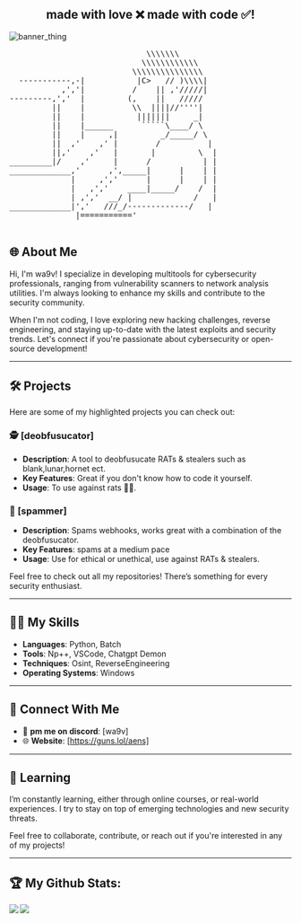 <h2 align="center">made with love ❌ made with code ✅!</h2>

<p align="center">

  ![banner_thing](https://komarev.com/ghpvc/?username=4jqz&color=brightgreen)
  
</p>

<p align="center">
  <pre>
                             \\\\\\\
                            \\\\\\\\\\\\
                          \\\\\\\\\\\\\\\
  -----------,-|           |C>   // )\\\\|  
           ,','|          /    || ,'/////|  
---------,','  |         (,    ||   /////  
         ||    |          \\  ||||//''''|  
         ||    |           |||||||     _|  
         ||    |______      `````\____/ \  
         ||    |     ,|         _/_____/ \  
         ||  ,'    ,' |        /          |  
         ||,'    ,'   |       |         \  |  
_________|/    ,'     |      /           | |  
_____________,'      ,',_____|      |    | |  
             |     ,','      |      |    | |  
             |   ,','    ____|_____/    /  |  
             | ,','  __/ |             /   |  
_____________|','   ///_/-------------/   |  
              |==========='
  </pre>
</p>

## 🌐 About Me

Hi, I'm wa9v! I specialize in developing multitools for cybersecurity professionals, ranging from vulnerability scanners to network analysis utilities. I'm always looking to enhance my skills and contribute to the security community. 

When I'm not coding, I love exploring new hacking challenges, reverse engineering, and staying up-to-date with the latest exploits and security trends. Let's connect if you're passionate about cybersecurity or open-source development!

---

## 🛠️ Projects

Here are some of my highlighted projects you can check out:

### 🕵️ **[deobfusucator]**
- **Description**: A tool to deobfusucate RATs & stealers such as blank,lunar,hornet ect.
- **Key Features**: Great if you don't know how to code it yourself.
- **Usage**: To use against rats 🤷‍♂️.

### 🔧 **[spammer]**
- **Description**: Spams webhooks, works great with a combination of the deobfusucator.
- **Key Features**: spams at a medium pace
- **Usage**: Use for ethical or unethical, use against RATs & stealers.

Feel free to check out all my repositories! There’s something for every security enthusiast.

---

## 👨‍💻 My Skills

- **Languages**: Python, Batch
- **Tools**: Np++, VSCode, Chatgpt Demon
- **Techniques**: Osint, ReverseEngineering
- **Operating Systems**: Windows

---

## 🔗 Connect With Me

- 📧 **pm me on discord**: [wa9v]
- 🌐 **Website**: [https://guns.lol/aens]


---

## 🧠 Learning

I’m constantly learning, either through online courses, or real-world experiences. I try to stay on top of emerging technologies and new security threats.

Feel free to collaborate, contribute, or reach out if you're interested in any of my projects!

---

## :trophy: My Github Stats:

<div>
<a href="https://github-readme-stats.vercel.app/api?username=4jqz&theme=tokyonight">
  <img  align="left" src="https://github-readme-stats.vercel.app/api?username=4jqz&count_private=true&show_icons=true&theme=tokyonight" />
</a>
<a href="https://github-readme-stats.vercel.app/api/top-langs/?username=4jqz&hide=php&theme=tokyonight">
  <img align="left" src="https://github-readme-stats.vercel.app/api/top-langs/?username=4jqz&hide=php&theme=tokyonight" />
</a>
</div>
